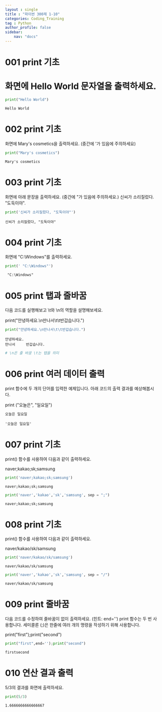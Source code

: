 ```yaml
---
layout : single
title : "파이썬 300제 1-10"
categories: Coding_Training
tag : Python
author_profile: false
sidebar:
    nav: "docs"
---
```


# 001 print 기초
# 화면에 Hello World 문자열을 출력하세요.


```python
print("Hello World")
```

    Hello World
    

# 002 print 기초
화면에 Mary's cosmetics을 출력하세요. (중간에 '가 있음에 주의하세요) 


```python
print("Mary's cosmetics")
```

    Mary's cosmetics
    

# 003 print 기초
화면에 아래 문장을 출력하세요. (중간에 "가 있음에 주의하세요.)
 신씨가 소리질렀다. "도둑이야".


```python
print('신씨가 소리질렀다, "도둑이야"')
```

    신씨가 소리질렀다, "도둑이야"
    

# 004 print 기초
화면에 "C:\Windows"를 출력하세요.


```python
print(' "C:\Windows"')
```

     "C:\Windows"
    

# 005 print 탭과 줄바꿈
다음 코드를 실행해보고 \t와 \n의 역할을 설명해보세요.

print("안녕하세요.\n만나서\t\t반갑습니다.") 


```python
print("안녕하세요.\n만나서\t\t반갑습니다.")
```

    안녕하세요.
    만나서		반갑습니다.
    


```python
# \n은 줄 바꿈 \t는 탭을 의미
```

# 006 print 여러 데이터 출력
print 함수에 두 개의 단어를 입력한 예제입니다. 아래 코드의 출력 결과를 예상해봅시다.

print ("오늘은", "일요일")


```python
오늘은 일요일
```




    '오늘은 일요일'



# 007 print 기초
print() 함수를 사용하여 다음과 같이 출력하세요.

naver;kakao;sk;samsung 


```python
print('naver;kakao;sk;samsung')
```

    naver;kakao;sk;samsung
    


```python
print('naver','kakao','sk','samsung', sep = ";")
```

    naver;kakao;sk;samsung
    

# 008 print 기초
print() 함수를 사용하여 다음과 같이 출력하세요.

naver/kakao/sk/samsung


```python
print('naver/kakao/sk/samsung')
```

    naver/kakao/sk/samsung
    


```python
print('naver','kakao','sk','samsung', sep = "/")
```

    naver/kakao/sk/samsung
    

# 009 print 줄바꿈
다음 코드를 수정하여 줄바꿈이 없이 출력하세요. (힌트: end='') print 함수는 두 번 사용합니다. 세미콜론 (;)은 한줄에 여러 개의 명령을 작성하기 위해 사용합니다.

print("first");print("second")


```python
print("first",end='');print("second")
```

    firstsecond
    

# 010 연산 결과 출력
5/3의 결과를 화면에 출력하세요.


```python
print(5/3)
```

    1.6666666666666667
    


```python

```
